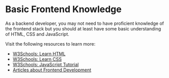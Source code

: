 # Basic Frontend Knowledge

As a backend developer, you may not need to have proficient knowledge of the frontend stack but you should at least have some basic understanding of HTML, CSS and JavaScript.

Visit the following resources to learn more:

- [W3Schools: Learn HTML](https://www.w3schools.com/html/html_intro.asp)
- [W3Schools: Learn CSS](https://www.w3schools.com/css/)
- [W3Schools: JavaScript Tutorial](https://www.w3schools.com/js/)
- [Articles about Frontend Development](https://thenewstack.io/category/frontend-dev/)
